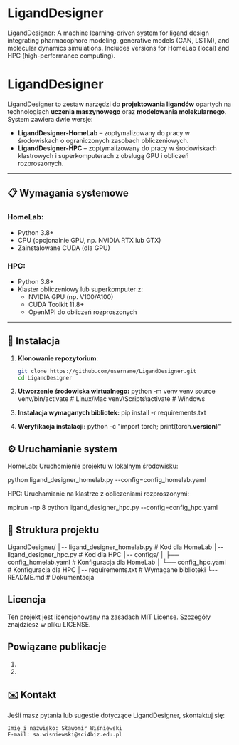 # LigandDesigner
LigandDesigner: A machine learning-driven system for ligand design integrating pharmacophore modeling, generative models (GAN, LSTM), and molecular dynamics simulations. Includes versions for HomeLab (local) and HPC (high-performance computing).

# LigandDesigner

LigandDesigner to zestaw narzędzi do **projektowania ligandów** opartych na technologiach **uczenia maszynowego** oraz **modelowania molekularnego**. System zawiera dwie wersje:

- **LigandDesigner-HomeLab** – zoptymalizowany do pracy w środowiskach o ograniczonych zasobach obliczeniowych.
- **LigandDesigner-HPC** – zoptymalizowany do pracy w środowiskach klastrowych i superkomputerach z obsługą GPU i obliczeń rozproszonych.

---

## 📋 Wymagania systemowe

### HomeLab:
- Python 3.8+
- CPU (opcjonalnie GPU, np. NVIDIA RTX lub GTX)
- Zainstalowane CUDA (dla GPU)

### HPC:
- Python 3.8+
- Klaster obliczeniowy lub superkomputer z:
  - NVIDIA GPU (np. V100/A100)
  - CUDA Toolkit 11.8+
  - OpenMPI do obliczeń rozproszonych

---

## 🚀 Instalacja

1. **Klonowanie repozytorium**:
   ```bash
   git clone https://github.com/username/LigandDesigner.git
   cd LigandDesigner

2. **Utworzenie środowiska wirtualnego:**
  python -m venv venv
  source venv/bin/activate   # Linux/Mac
  venv\Scripts\activate      # Windows

3. **Instalacja wymaganych bibliotek:**
   pip install -r requirements.txt

4. **Weryfikacja instalacji:**
   python -c "import torch; print(torch.__version__)"

## ⚙️ Uruchamianie system

HomeLab:
Uruchomienie projektu w lokalnym środowisku:

python ligand_designer_homelab.py --config=config_homelab.yaml

HPC:
Uruchamianie na klastrze z obliczeniami rozproszonymi:

mpirun -np 8 python ligand_designer_hpc.py --config=config_hpc.yaml

## 📂 Struktura projektu
LigandDesigner/
│-- ligand_designer_homelab.py    # Kod dla HomeLab
│-- ligand_designer_hpc.py        # Kod dla HPC
│-- configs/
│   ├── config_homelab.yaml       # Konfiguracja dla HomeLab
│   └── config_hpc.yaml           # Konfiguracja dla HPC
│-- requirements.txt              # Wymagane biblioteki
└-- README.md                     # Dokumentacja

## Licencja
Ten projekt jest licencjonowany na zasadach MIT License. Szczegóły znajdziesz w pliku LICENSE.

## Powiązane publikacje
1.
2.

## ✉️ Kontakt

Jeśli masz pytania lub sugestie dotyczące LigandDesigner, skontaktuj się:

    Imię i nazwisko: Sławomir Wiśniewski
    E-mail: sa.wisniewski@sci4biz.edu.pl





